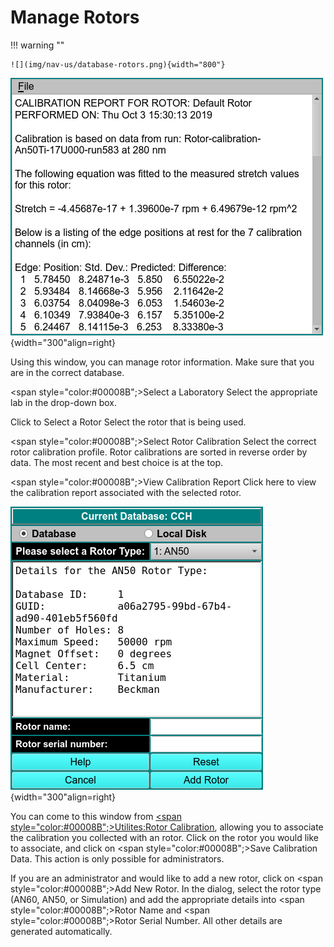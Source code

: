 # Manage Rotors

!!! warning ""

    ![](img/nav-us/database-rotors.png){width="800"}
    
![](img/nav-us/database-rotor-report.png){width="300"align=right}

Using this window, you can manage rotor information. Make sure that you are in the correct database. 
   
<span style="color:#00008B";>Select a Laboratory</span> Select the appropriate lab in the drop-down box. 

Click to Select a Rotor</span> Select the rotor that is being used.

<span style="color:#00008B";>Select Rotor Calibration</span> Select the correct rotor calibration profile. Rotor calibrations are sorted in reverse order by data. The most recent and best choice is at the top.

<span style="color:#00008B";>View Calibration Report</span> Click here to view the calibration report associated with the selected rotor.

![](img/nav-us/database-rotor-add.png){width="300"align=right}

You can come to this window from [<span style="color:#00008B";><u>Utilites:Rotor Calibration</u></span>](/probable-eureka/utilities-rotor), allowing you to associate the calibration you collected with an rotor. Click on the rotor you would like to associate, and click on <span style="color:#00008B";>Save Calibration Data</span>. This action is only possible for administrators.

If you are an administrator and would like to add a new rotor, click on <span style="color:#00008B";>Add New Rotor</span>. In the dialog, select the rotor type (AN60, AN50, or Simulation) and add the appropriate details into <span style="color:#00008B";>Rotor Name</span> and <span style="color:#00008B";>Rotor Serial Number</span>. All other details are generated automatically.


